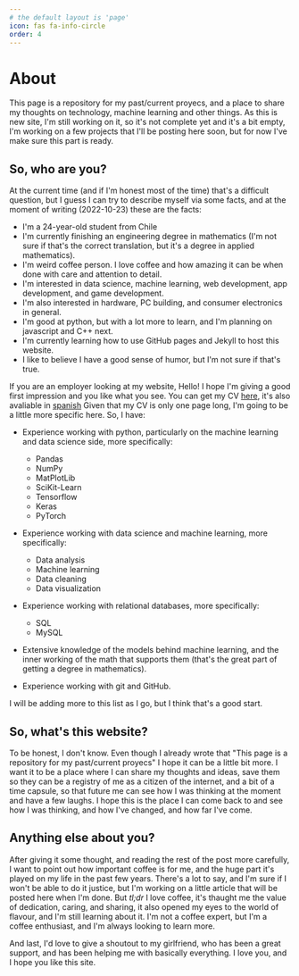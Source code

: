 ```yaml
---
# the default layout is 'page'
icon: fas fa-info-circle
order: 4
---
```

 
# About

This page is a repository for my past/current proyecs, and a place to share my thoughts on technology, machine learning and other things. As this is new site, I'm still working on it, so it's not complete yet and it's a bit empty, I'm working on a few projects that I'll be posting here soon, but for now I've make sure this part is ready. 

## So, who are you?

At the current time (and if I'm honest most of the time) that's a difficult question, but I guess I can try to describe myself via some facts, and at the moment of writing (2022-10-23) these are the facts:

- I'm a 24-year-old student from Chile
- I'm currently finishing an engineering degree in mathematics (I'm not sure if that's the correct translation, but it's a degree in applied mathematics).
- I'm weird coffee person. I love coffee and how amazing it can be when done with care and attention to detail.
- I'm interested in data science, machine learning, web development, app development, and game development.
- I'm also interested in hardware, PC building, and consumer electronics in general.
- I'm good at python, but with a lot more to learn, and I'm planning on javascript and C++ next.
- I'm currently learning how to use GitHub pages and Jekyll to host this website.
- I like to believe I have a good sense of humor, but I'm not sure if that's true.



If you are an employer looking at my website, Hello! I hope I'm giving a good first impression and you like what you see. You can get my CV [here](https://fabiancastellano.github.io/cv/fabian_castellano_modern_resume.pdf), it's also avaliable in [spanish](https://fabiancastellano.github.io/cv/fabian_castellano_modern_resume_spanish.pdf) Given that my CV is only one page long, I'm going to be a little more specific here. So, I have:

- Experience working with python, particularly on the machine learning and data science side, more specifically:
    - Pandas
    - NumPy
    - MatPlotLib
    - SciKit-Learn
    - Tensorflow
    - Keras
    - PyTorch   

- Experience working with data science and machine learning, more specifically:
    - Data analysis
    - Machine learning
    - Data cleaning
    - Data visualization

- Experience working with relational databases, more specifically:
    - SQL
    - MySQL

- Extensive knowledge of the models behind machine learning, and the inner working of the math that supports them (that's the great part of getting a degree in mathematics).  
 
- Experience working with git and GitHub.

I will be adding more to this list as I go, but I think that's a good start.



## So, what's this website?

To be honest, I don't know. Even though I already wrote that "This page is a repository for my past/current proyecs" I hope it can be a little bit more. I want it to be a place where I can share my thoughts and ideas, save them so they can be a registry of me as a citizen of the internet, and a bit of a time capsule, so that future me can see how I was thinking at the moment and have a few laughs. I hope this is the place I can come back to and see how I was thinking, and how I've changed, and how far I've come.

## Anything else about you?

After giving it some thought, and reading the rest of the post more carefully, I want to point out how important coffee is for me, and the huge part it's played on my life in the past few years. There's a lot to say, and I'm sure if I won't be able to do it justice, but I'm working on a little article that will be posted here when I'm done. But *tl;dr* I love coffee, it's thaught me the value of dedication, caring, and sharing, it also opened my eyes to the world of flavour, and I'm still learning about it. I'm not a coffee expert, but I'm a coffee enthusiast, and I'm always looking to learn more.

And last, I'd love to give a shoutout to my girlfriend, who has been a great support, and has been helping me with basically everything. I love you, and I hope you like this site.





